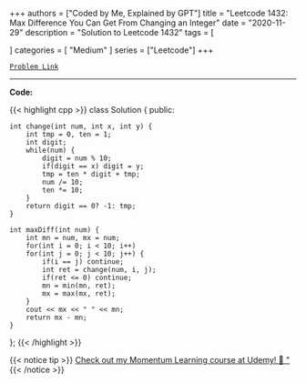 
+++
authors = ["Coded by Me, Explained by GPT"]
title = "Leetcode 1432: Max Difference You Can Get From Changing an Integer"
date = "2020-11-29"
description = "Solution to Leetcode 1432"
tags = [
    
]
categories = [
    "Medium"
]
series = ["Leetcode"]
+++



[`Problem Link`](https://leetcode.com/problems/max-difference-you-can-get-from-changing-an-integer/description/)

---

**Code:**

{{< highlight cpp >}}
class Solution {
public:
    
    int change(int num, int x, int y) {
        int tmp = 0, ten = 1;
        int digit;
        while(num) {
            digit = num % 10;
            if(digit == x) digit = y;
            tmp = ten * digit + tmp;
            num /= 10;
            ten *= 10;
        }
        return digit == 0? -1: tmp;
    }
    
    int maxDiff(int num) {
        int mn = num, mx = num;
        for(int i = 0; i < 10; i++)
        for(int j = 0; j < 10; j++) {
            if(i == j) continue;
            int ret = change(num, i, j);
            if(ret <= 0) continue;
            mn = min(mn, ret);
            mx = max(mx, ret);
        }
        cout << mx << " " << mn;
        return mx - mn;
    }
};
{{< /highlight >}}



{{< notice tip >}}
[Check out my Momentum Learning course at Udemy! 🚀 "](https://www.udemy.com/course/blind-75-the-data-structures-and-algorithms-essentials/)
{{< /notice >}}

